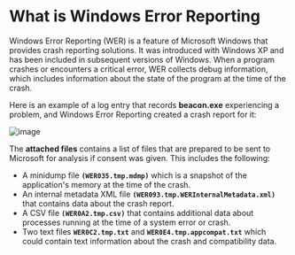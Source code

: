 # What is Windows Error Reporting

Windows Error Reporting (WER) is a feature of Microsoft Windows that provides crash reporting solutions. It was introduced with Windows XP and has been included in subsequent versions of Windows. When a program crashes or encounters a critical error, WER collects debug information, which includes information about the state of the program at the time of the crash.

Here is an example of a log entry that records **beacon.exe** experiencing a problem, and Windows Error Reporting created a crash report for it:

![image](https://github.com/DebugPrivilege/InsightEngineering/assets/63166600/655978ce-70a9-4085-bb69-2a084fe639db)

The **attached files** contains a list of files that are prepared to be sent to Microsoft for analysis if consent was given. This includes the following:

- A minidump file **`(WER035.tmp.mdmp)`** which is a snapshot of the application's memory at the time of the crash.
- An internal metadata XML file **`(WER093.tmp.WERInternalMetadata.xml)`** that contains data about the crash report.
- A CSV file **`(WER0A2.tmp.csv)`** that contains additional data about processes running at the time of a system error or crash.
- Two text files **`WER0C2.tmp.txt`** and **`WER0E4.tmp.appcompat.txt`** which could contain text information about the crash and compatibility data.
